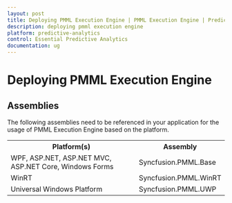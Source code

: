 ```yaml
---
layout: post
title: Deploying PMML Execution Engine | PMML Execution Engine | Predictive Analytics | Syncfusion
description: deploying pmml execution engine
platform: predictive-analytics
control: Essential Predictive Analytics
documentation: ug
---
```


# Deploying PMML Execution Engine

## Assemblies

The following assemblies need to be referenced in your application for the usage of PMML Execution Engine based on the platform.

<table>
<tr>
<th> Platform(s)</th>
<th> Assembly</th>
</tr>
<tr>
<td> WPF, ASP.NET, ASP.NET MVC, ASP.NET Core, Windows Forms<br/></td>
<td> Syncfusion.PMML.Base</td>
</tr>
<tr>
<td> WinRT<br/></td>
<td> Syncfusion.PMML.WinRT</td>
</tr>
<tr>
<td> Universal Windows Platform<br/></td>
<td> Syncfusion.PMML.UWP</td>
</tr>
</table>